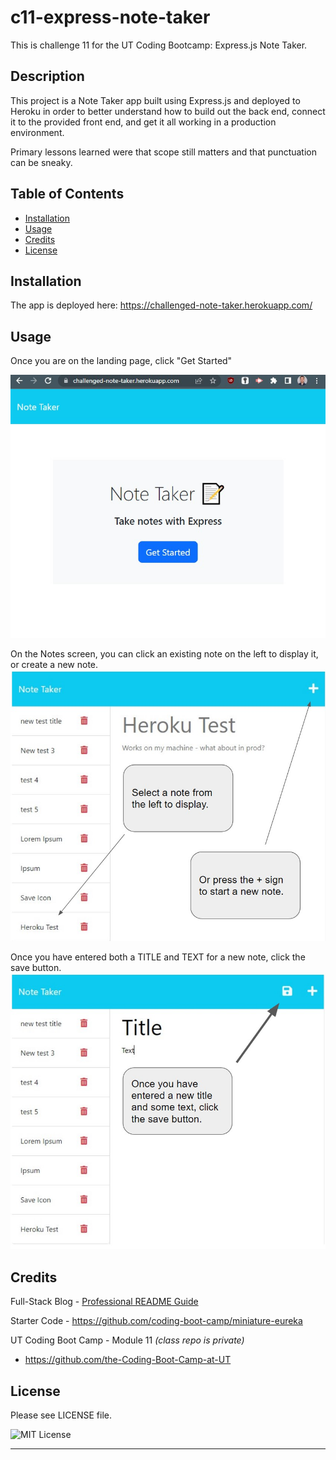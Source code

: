 # c11-express-note-taker
This is challenge 11 for the UT Coding Bootcamp: Express.js Note Taker.

## Description

This project is a Note Taker app built using Express.js and deployed to Heroku in order to better understand how to build out the back end, connect it to the provided front end, and get it all working in a production environment.

Primary lessons learned were that scope still matters and that punctuation can be sneaky.
  

## Table of Contents

- [Installation](#installation)
- [Usage](#usage)
- [Credits](#credits)
- [License](#license)

## Installation

The app is deployed here: https://challenged-note-taker.herokuapp.com/

## Usage

Once you are on the landing page, click "Get Started"

![Landing page with get started button](./public/assets/deployed1.jpg)
<br>

On the Notes screen, you can click an existing note on the left to display it, or create a new note.
![Notes page with existing notes on the left](./public/assets/instructions1.jpg)
<br>

Once you have entered both a TITLE and TEXT for a new note, click the save button.
![Saving a new note](./public/assets/instructions2.jpg)




## Credits

Full-Stack Blog - [Professional README Guide](https://coding-boot-camp.github.io/full-stack/github/professional-readme-guide)

Starter Code - https://github.com/coding-boot-camp/miniature-eureka 

UT Coding Boot Camp - Module 11 _(class repo is private)_
- https://github.com/the-Coding-Boot-Camp-at-UT

## License

Please see LICENSE file.

![MIT License](https://img.shields.io/github/license/AustinBQ02/c03-password-generator)

---
